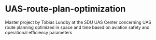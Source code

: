 # UAS-route-plan-optimization
Master project by Tobias Lundby at the SDU UAS Center concerning UAS route planning optimized in space and time based on aviation safety and operational efficiency parameters
